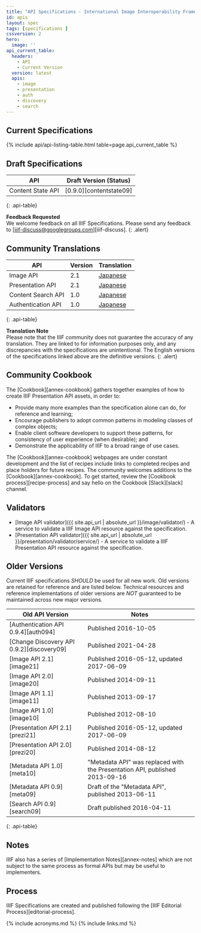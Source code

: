 ```yaml
---
title: "API Specifications - International Image Interoperability Framework™"
id: apis
layout: spec
tags: [specifications ]
cssversion: 2
hero:
  image: ''
api_current_table:
  headers:
    - API
    - Current Version
  version: latest
  apis:
    - image
    - presentation
    - auth
    - discovery
    - search
---
```


## Current Specifications

{% include api/api-listing-table.html table=page.api_current_table %}

## Draft Specifications

| API                  | Draft Version (Status) |
| -------------------- | ---------------------- |
| Content State API    | [0.9.0][contentstate09]|
{: .api-table}

__Feedback Requested__<br/>
We welcome feedback on all IIIF Specifications. Please send any feedback to [iiif-discuss@googlegroups.com][iiif-discuss].
{: .alert}

## Community Translations

| API                | Version | Translation           |
| ------------------ | ------- | --------------------- |
| Image API          | 2.1     | [Japanese][image-jp]  |
| Presentation API   | 2.1     | [Japanese][prezi-jp]  |
| Content Search API | 1.0     | [Japanese][search-jp] |
| Authentication API | 1.0     | [Japanese][auth-jp]   |
{: .api-table}

__Translation Note__<br/>
Please note that the IIIF community does not guarantee the accuracy of any translation. They are linked to for information purposes only, and any discrepancies with the specifications are unintentional. The English versions of the specifications linked above are the definitive versions.
{: .alert}

## Community Cookbook

The [Cookbook][annex-cookbook] gathers together examples of how to create IIIF Presentation API assets, in order to:

* Provide many more examples than the specification alone can do, for reference and learning;
* Encourage publishers to adopt common patterns in modeling classes of complex objects;
* Enable client software developers to support these patterns, for consistency of user experience (when desirable); and
* Demonstrate the applicability of IIIF to a broad range of use cases.

The [Cookbook][annex-cookbook] webpages are under constant development and the list of recipes include links to completed recipes and place holders for future recipes. The community welcomes additions to the [Cookbook][annex-cookbook]. To get started, review the [Cookbook process][recipe-process] and say hello on the Cookbook [Slack][slack] channel.

## Validators


- [Image API validator]({{ site.api_url | absolute_url }}/image/validator/) - A service to validate a IIIF Image API resource against the specification.
- [Presentation API validator]({{ site.api_url | absolute_url }}/presentation/validator/service/) - A service to validate a IIIF Presentation API resource against the specification.

## Older Versions

Current IIIF specifications _SHOULD_ be used for all new work. Old versions are retained for reference and are listed below. Technical resources and reference implementations of older versions are _NOT_ guaranteed to be maintained across new major versions.

| Old API Version            | Notes |
| -------------------------- | ----- |
| [Authentication API 0.9.4][auth094] | Published 2016-10-05 |
| [Change Discovery API 0.9.2][discovery09] | Published 2021-04-28 |
| [Image API 2.1][image21]   | Published 2016-05-12, updated 2017-06-09 |
| [Image API 2.0][image20]   | Published 2014-09-11 |
| [Image API 1.1][image11]   | Published 2013-09-17 |
| [Image API 1.0][image10]   | Published 2012-08-10 |
| [Presentation API 2.1][prezi21] | Published 2016-05-12, updated 2017-06-09 |
| [Presentation API 2.0][prezi20] | Published 2014-08-12 |
| [Metadata API 1.0][meta10] | "Metadata API" was replaced with the Presentation API, published 2013-09-16 |
| [Metadata API 0.9][meta09] | Draft of the "Metadata API", published 2013-06-11 |
| [Search API 0.9][search09] | Draft published 2016-04-11 |
{: .api-table}

## Notes

IIIF also has a series of [Implementation Notes][annex-notes] which are not subject to the same process as formal APIs but may be useful to implementers.

## Process

IIIF Specifications are created and published following the [IIIF Editorial Process][editorial-process].

[image-jp]: http://www.asahi-net.or.jp/~ax2s-kmtn/ref/iiif/apiimage2.1.html
[prezi-jp]: http://www.asahi-net.or.jp/~ax2s-kmtn/ref/iiif/apipresentation2.1.html
[search-jp]: http://www.asahi-net.or.jp/~ax2s-kmtn/ref/iiif/searchapi1.0.html
[auth-jp]: http://www.asahi-net.or.jp/~ax2s-kmtn/ref/iiif/apiauthentication1.0.html


{% include acronyms.md %}
{% include links.md %}
